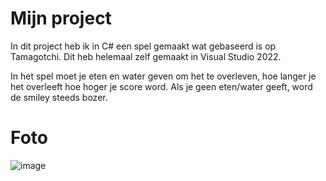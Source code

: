 # Mijn project

In dit project heb ik in C# een spel gemaakt wat gebaseerd is op Tamagotchi.
Dit heb helemaal zelf gemaakt in Visual Studio 2022.


In het spel moet je eten en water geven om het te overleven, hoe langer je het overleeft hoe hoger je score word.
Als je geen eten/water geeft, word de smiley steeds bozer.



# Foto
![image](https://user-images.githubusercontent.com/131143976/232713461-8e88fe52-6cc8-420f-9d24-171d1eb192e8.png)



